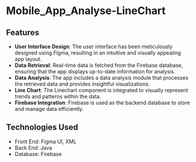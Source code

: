 # Mobile_App_Analyse-LineChart

## Features

- **User Interface Design**: The user interface has been meticulously designed using Figma, resulting in an intuitive and visually appealing app layout.
- **Data Retrieval**: Real-time data is fetched from the Firebase database, ensuring that the app displays up-to-date information for analysis.
- **Data Analysis**: The app includes a data analysis module that processes the retrieved data and provides insightful visualizations.
- **Line Chart**: The Linechart component is integrated to visually represent trends and patterns within the data.
- **Firebase Integration**: Firebase is used as the backend database to store and manage data efficiently.

## Technologies Used

- Front End: Figma UI, XML
- Back End: Java
- Database: Firebase
